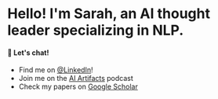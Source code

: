 # Hello! I'm Sarah, an AI thought leader specializing in NLP.

#### 🤖 Let's chat!

- Find me on [@LinkedIn](https://www.linkedin.com/in/sarahluger/)!
- Join me on the [AI Artifacts](https://www.aiartifacts.net/) podcast
- Check my papers on [Google Scholar](https://scholar.google.com/citations?hl=en&view_op=list_works&gmla=AOAOcb2tdP_8Gpe-4ms8PqBVKRf3AGM5XFEACZ7B1o_CXp9XiWs_u-rdWYtcjMUVtPGl56wfnHmLo1U8N3fo62cwVFxR&user=d087F1YAAAAJ)
